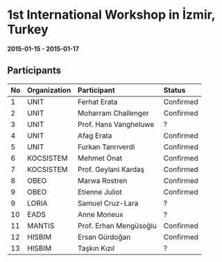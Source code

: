 1st International Workshop in İzmir, Turkey
===
**2015-01-15 - 2015-01-17**

Participants
---

No | Organization  | Participant |Status
:-- | :------ | :--- | :---
1 | UNIT | Ferhat Erata | Confirmed
2 | UNIT | Moharram Challenger | Confirmed
3 | UNIT | Prof. Hans Vangheluwe | ?
4 | UNIT | Afag Erata | Confirmed
5 | UNIT | Furkan Tanrıverdi | Confirmed
6 | KOCSISTEM | Mehmet Önat | Confirmed
7 | KOCSISTEM | Prof. Geylani Kardaş | Confirmed
8 | OBEO | Marwa Rostren | Confirmed
9 | OBEO | Etienne Juliot | Confirmed
9 | LORIA | Samuel Cruz-Lara | ?
10 | EADS |Anne Moneux  | ?
11 | MANTIS | Prof. Erhan Mengüsoğlu  | Confirmed
12 | HISBIM | Ersan Gürdoğan | Confirmed
13 | HISBIM | Taşkın Kızıl | ?
